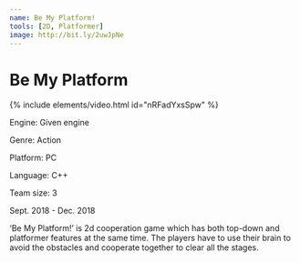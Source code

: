 ```yaml
---
name: Be My Platform!
tools: [2D, Platformer]
image: http://bit.ly/2uwJpNe
---
```


# Be My Platform

{% include elements/video.html id="nRFadYxsSpw" %}

Engine: Given engine

Genre: Action

Platform: PC

Language: C++

Team size: 3


Sept. 2018 - Dec. 2018

‘Be My Platform!’ is 2d cooperation game which has both top-down and platformer features at the same time. The players have to use their brain to avoid the obstacles and cooperate together to clear all the stages.